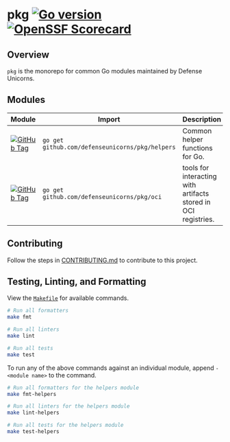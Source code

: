 # pkg [![Go version](https://img.shields.io/github/go-mod/go-version/defenseunicorns/pkg?filename=helpers/go.mod)](https://go.dev/) [![OpenSSF Scorecard](https://api.securityscorecards.dev/projects/github.com/defenseunicorns/pkg/badge)](https://securityscorecards.dev/viewer/?uri=github.com/defenseunicorns/pkg)

## Overview

`pkg` is the monorepo for common Go modules maintained by Defense Unicorns.

## Modules

| Module | Import | Description |
| --- | --- | --- |
| [![GitHub Tag](https://img.shields.io/github/v/tag/defenseunicorns/pkg?sort=date&filter=helpers%2F*&label)](https://pkg.go.dev/github.com/defenseunicorns/pkg/helpers) | `go get github.com/defenseunicorns/pkg/helpers` | Common helper functions for Go. |
| [![GitHub Tag](https://img.shields.io/github/v/tag/defenseunicorns/pkg?sort=date&filter=oci%2F*&label)](https://pkg.go.dev/github.com/defenseunicorns/pkg/oci) | `go get github.com/defenseunicorns/pkg/oci` | tools for interacting with artifacts stored in OCI registries. |

## Contributing

Follow the steps in [CONTRIBUTING.md](./.github/CONTRIBUTING.md) to contribute to this project.

## Testing, Linting, and Formatting

View the [`Makefile`](Makefile) for available commands.

```bash
# Run all formatters
make fmt

# Run all linters
make lint

# Run all tests
make test
```

To run any of the above commands against an individual module, append `-<module name>` to the command.

```bash
# Run all formatters for the helpers module
make fmt-helpers

# Run all linters for the helpers module
make lint-helpers

# Run all tests for the helpers module
make test-helpers
```
